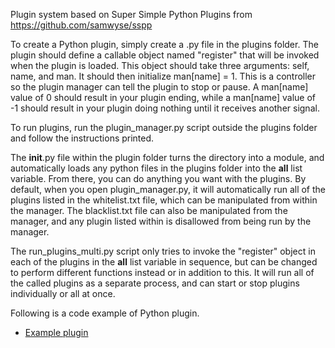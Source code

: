 <!--
waggle_topic=IGNORE
-->

Plugin system based on Super Simple Python Plugins
from https://github.com/samwyse/sspp

To create a Python plugin, simply create a .py file in the plugins folder. The plugin should define a callable object named "register" that will be invoked when the plugin is loaded. This object should take three arguments: self, name, and man. It should then initialize man[name] = 1. This is a controller so the plugin manager can tell the plugin to stop or pause. A man[name] value of 0 should result in your plugin ending, while a man[name] value of -1 should result in your plugin doing nothing until it receives another signal.

To run plugins, run the plugin_manager.py script outside the plugins folder and follow the instructions printed.

The __init__.py file within the plugin folder turns the directory into a module, and automatically loads any python files in the plugins folder into the __all__ list variable. From there, you can do anything you want with the plugins. By default, when you open plugin_manager.py, it will automatically run all of the plugins listed in the whitelist.txt file, which can be manipulated from within the manager. The blacklist.txt file can also be manipulated from the manager, and any plugin listed within is disallowed from being run by the manager.

The run_plugins_multi.py script only tries to invoke the "register" object in each of the plugins in the __all__ list variable in sequence, but can be changed to perform different functions instead or in addition to this. It will run all of the called plugins as a separate process, and can start or stop plugins individually or all at once.

Following is a code example of Python plugin.
* [Example plugin](example_sensor/example_sensor_plugin.py)
